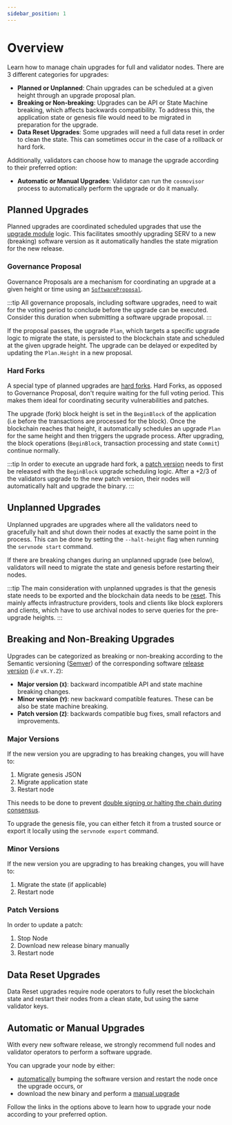 ```yaml
---
sidebar_position: 1
---
```


# Overview

Learn how to manage chain upgrades for full and validator nodes. There are 3 different categories for upgrades:

- **Planned or Unplanned**: Chain upgrades can be scheduled at a given height through an upgrade proposal plan.
- **Breaking or Non-breaking**: Upgrades can be API or State Machine breaking, which affects backwards compatibility.
To address this, the application state or genesis file would need to be migrated in preparation for the upgrade.
- **Data Reset Upgrades**: Some upgrades will need a full data reset in order to clean the state. This can sometimes
occur in the case of a rollback or hard fork.

Additionally, validators can choose how to manage the upgrade according to their preferred option:

- **Automatic or Manual Upgrades**: Validator can run the `cosmovisor` process to automatically perform the upgrade
or do it manually.

## Planned Upgrades

Planned upgrades are coordinated scheduled upgrades that use the [upgrade module](https://docs.cosmos.network/main/modules/upgrade)
logic. This facilitates smoothly upgrading SERV to a new (breaking) software version as it automatically handles
the state migration for the new release.

### Governance Proposal

Governance Proposals are a mechanism for coordinating an upgrade at a given height or time using an
[`SoftwareProposal`](https://docs.cosmos.network/main/modules/upgrade).

:::tip
All governance proposals, including software upgrades, need to wait for the voting period to conclude before the
upgrade can be executed. Consider this duration when submitting a software upgrade proposal.
:::

If the proposal passes, the upgrade `Plan`, which targets a specific upgrade logic to migrate the state, is
persisted to the blockchain state and scheduled at the given upgrade height. The upgrade can be delayed or
expedited by updating the `Plan.Height` in a new proposal.

### Hard Forks

A special type of planned upgrades are [hard forks](./upgrades/hard-fork-upgrades). Hard Forks, as opposed to Governance
Proposal, don't require waiting for the full voting
period. This makes them ideal for coordinating security vulnerabilities and patches.

The upgrade (fork) block height is set in the `BeginBlock` of the application (i.e before the transactions
are processed for the block). Once the blockchain reaches that height, it automatically schedules an upgrade
`Plan` for the same height and then triggers the upgrade process. After upgrading, the block operations
(`BeginBlock`, transaction processing and state `Commit`) continue normally.

:::tip
In order to execute an upgrade hard fork, a [patch version](#patch-versions) needs to first be released with
the `BeginBlock` upgrade scheduling logic. After a +2/3 of the validators upgrade to the new patch version,
their nodes will automatically halt and upgrade the binary.
:::

## Unplanned Upgrades

Unplanned upgrades are upgrades where all the validators need to gracefully halt and shut down their nodes at
exactly the same point in the process. This can be done by setting the `--halt-height` flag when running the
`servnode start` command.

If there are breaking changes during an unplanned upgrade (see below), validators will need to migrate the state
and genesis before restarting their nodes.

:::tip
The main consideration with unplanned upgrades is that the genesis state needs to be exported and the blockchain
data needs to be [reset](#data-reset-upgrades). This mainly affects infrastructure providers, tools and clients
like block explorers and clients, which have to use archival nodes to serve queries for the pre-upgrade heights.
:::

## Breaking and Non-Breaking Upgrades

Upgrades can be categorized as breaking or non-breaking according to the Semantic versioning
([Semver](https://semver.org/)) of the corresponding software [release version](https://github.com/servprotocolorg/serv/releases)
(*i.e* `vX.Y.Z`):

- **Major version (`X`)**: backward incompatible API and state machine breaking changes.
- **Minor version (`Y`)**: new backward compatible features. These can be also be state machine breaking.
- **Patch version (`Z`)**: backwards compatible bug fixes, small refactors and improvements.

### Major Versions

If the new version you are upgrading to has breaking changes, you will have to:

1. Migrate genesis JSON
2. Migrate application state
3. Restart node

This needs to be done to prevent [double signing or halting the chain during consensus](https://docs.tendermint.com/master/spec/consensus/signing.html#double-signing).

To upgrade the genesis file, you can either fetch it from a trusted source or export it locally using the
`servnode export` command.

### Minor Versions

If the new version you are upgrading to has breaking changes, you will have to:

1. Migrate the state (if applicable)
2. Restart node

### Patch Versions

In order to update a patch:

1. Stop Node
2. Download new release binary manually
3. Restart node

## Data Reset Upgrades

Data Reset upgrades require node operators to fully reset the blockchain state and restart their nodes from a clean
state, but using the same validator keys.

## Automatic or Manual Upgrades

With every new software release, we strongly recommend full nodes and validator operators to perform a software upgrade.

You can upgrade your node by either:

- [automatically](./upgrades/automated-upgrades) bumping the software version and restart the node once the upgrade occurs, or
- download the new binary and perform a [manual upgrade](./upgrades/manual-upgrades)

Follow the links in the options above to learn how to upgrade your node according to your preferred option.
